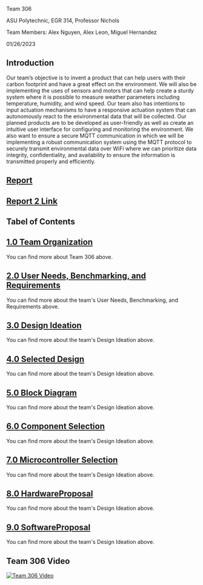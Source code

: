 Team 306

ASU Polytechnic, EGR 314, Professor Nichols <r>

Team Members: 
Alex Nguyen, Alex Leon, Miguel Hernandez

01/26/2023


**Introduction**
---
Our team’s objective is to invent a product that can help users with their carbon footprint and have a great effect on the environment. We will also be implementing the uses of sensors and motors that can help create a sturdy system where it is possible to measure weather parameters including temperature, humidity, and wind speed. Our team also has intentions to input actuation mechanisms to have a responsive actuation system that can autonomously react to the environmental data that will be collected. Our planned products are to be developed as user-friendly as well as create an intuitive user interface for configuring and monitoring the environment. We also want to ensure a secure MQTT communication in which we will be implementing a robust communication system using the MQTT protocol to securely transmit environmental data over WiFi where we can prioritize data integrity, confidentiality, and availability to ensure the information is transmitted properly and efficiently.

## [Report](Report.md)
## [Report 2 Link](https://docs.google.com/document/d/14Syd6NkFoVn2Vt-qglIbZ7IDqggxVuPVLz2rXoNDOvE/edit?usp=sharing)  
**Tabel of Contents**
  ---
## [1.0 Team Organization](Team_Organization.md)
You can find more about Team 306 above. 
## [2.0 User Needs, Benchmarking, and Requirements](UserNeeds_Benchmarking_and_Requirements.md)
You can find more about the team's User Needs, Benchmarking, and Requirements above.
## [3.0 Design Ideation](Design_Ideation.md)
You can find more about the team's Design Ideation above.
## [4.0 Selected Design](Selected_Design.md)
You can find more about the team's Design Ideation above.
## [5.0 Block Diagram](Block_Diagram.md)
You can find more about the team's Design Ideation above.
## [6.0 Component Selection](Component_Selection.md)
You can find more about the team's Design Ideation above.
## [7.0 Microcontroller Selection](Microcontroller_Selection.md)
You can find more about the team's Design Ideation above.
## [8.0 HardwareProposal](Hardware_Proposal.md)
You can find more about the team's Design Ideation above.
## [9.0 SoftwareProposal](Software_Proposal.md)
You can find more about the team's Design Ideation above.


## Team 306 Video

[![Team 306 Video](http://img.youtube.com/vi/Inl4mMgCcvc/0.jpg)](https://www.youtube.com/watch?v=Inl4mMgCcvc "Team 306 Video")
